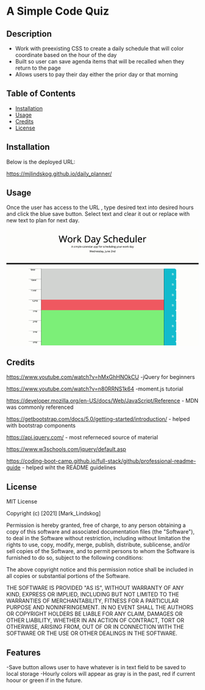 # A Simple Code Quiz

## Description

- Work with preexisting CSS to create a daily schedule that will color coordinate based on the hour of the day
- Built so user can save agenda items that will be recalled when they return to the page
- Allows users to pay their day either the prior day or that morning

## Table of Contents

- [Installation](#installation)
- [Usage](#usage)
- [Credits](#credits)
- [License](#license)

## Installation

Below is the deployed URL:

https://mjlindskog.github.io/daily_planner/

## Usage

Once the user has access to the URL , type desired text into desired hours and click the blue save button. Select text and clear it out or replace with new text to plan for next day.

![GIF showing 9-5 hourly breakdown with collor cordination](/assets/img/Work_Day_Scheduler.gif)

## Credits

https://www.youtube.com/watch?v=hMxGhHNOkCU -jQuery for beginners

https://www.youtube.com/watch?v=n80RRNS1k64 -moment.js tutorial

https://developer.mozilla.org/en-US/docs/Web/JavaScript/Reference - MDN was commonly referenced

https://getbootstrap.com/docs/5.0/getting-started/introduction/ - helped with bootstrap components

https://api.jquery.com/ - most referneced source of material

https://www.w3schools.com/jquery/default.asp

https://coding-boot-camp.github.io/full-stack/github/professional-readme-guide - helped wiht the README guidelines

## License

MIT License

Copyright (c) [2021] [Mark_Lindskog]

Permission is hereby granted, free of charge, to any person obtaining a copy
of this software and associated documentation files (the "Software"), to deal
in the Software without restriction, including without limitation the rights
to use, copy, modify, merge, publish, distribute, sublicense, and/or sell
copies of the Software, and to permit persons to whom the Software is
furnished to do so, subject to the following conditions:

The above copyright notice and this permission notice shall be included in all
copies or substantial portions of the Software.

THE SOFTWARE IS PROVIDED "AS IS", WITHOUT WARRANTY OF ANY KIND, EXPRESS OR
IMPLIED, INCLUDING BUT NOT LIMITED TO THE WARRANTIES OF MERCHANTABILITY,
FITNESS FOR A PARTICULAR PURPOSE AND NONINFRINGEMENT. IN NO EVENT SHALL THE
AUTHORS OR COPYRIGHT HOLDERS BE LIABLE FOR ANY CLAIM, DAMAGES OR OTHER
LIABILITY, WHETHER IN AN ACTION OF CONTRACT, TORT OR OTHERWISE, ARISING FROM,
OUT OF OR IN CONNECTION WITH THE SOFTWARE OR THE USE OR OTHER DEALINGS IN THE
SOFTWARE.

## Features

-Save button allows user to have whatever is in text field to be saved to local storage
-Hourly colors will appear as gray is in the past, red if current hoour or green if in the future.
